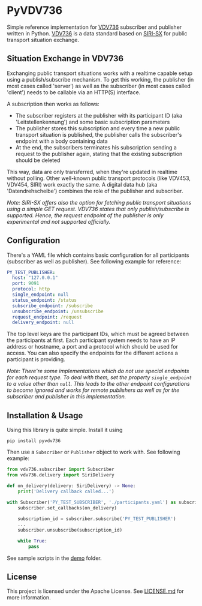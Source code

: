 # PyVDV736
Simple reference implementation for [VDV736](https://www.vdv.de/736-2-sds.pdfx?forced=true) subscriber and publisher written in Python. [VDV736](https://www.vdv.de/736-2-sds.pdfx?forced=true) is a data standard based on [SIRI-SX](https://github.com/SIRI-CEN/SIRI) for public transport situation exchange.

## Situation Exchange in VDV736
Exchanging public transport situations works with a realtime capable setup using a publish/subscribe mechanism. To get this working, the publisher (in most cases called 'server') as well as the subscriber (in most cases called 'client') needs to be callable via an HTTP(S) interface.

A subscription then works as follows:
- The subscriber registers at the publisher with its participant ID (aka 'Leitstellenkennung') and some basic subscription parameters
- The publisher stores this subscription and every time a new public transport situation is published, the publisher calls the subscriber's endpoint with a body containing data
- At the end, the subscribers terminates his subscription sending a request to the publisher again, stating that the existing subscription should be deleted

This way, data are only transferred, when they're updated in realtime without polling. Other well-known public transport protocols (like VDV453, VDV454, SIRI) work exactly the same. A digital data hub (aka 'Datendrehscheibe') combines the role of the publisher and subscriber.

_Note: SIRI-SX offers also the option for fetching public transport situations using a simple GET request. VDV736 states that only publish/subscribe is supported. Hence, the request endpoint of the publisher is only experimental and not supported officially._

## Configuration
There's a YAML file which contains basic configuration for all participants (subscriber as well as publisher). See following example for reference:

```yaml
PY_TEST_PUBLISHER:
  host: "127.0.0.1"
  port: 9091
  protocol: http
  single_endpoint: null
  status_endpoint: /status
  subscribe_endpoint: /subscribe
  unsubscribe_endpoint: /unsubscribe
  request_endpoint: /request
  delivery_endpoint: null
```

The top level keys are the participant IDs, which must be agreed between the participants at first. Each participant system needs to have an IP address or hostname, a port and a protocol which should be used for access. You can also specify the endpoints for the different actions a participant is providing.

_Note: There're some implementations which do not use special endpoints for each request type. To deal with them, set the property `single_endpoint` to a value other than `null`. This leads to the other endpoint configurations to become ignored and works for remote publishers as well as for the subscriber and publisher in this implementation._

## Installation & Usage
Using this library is quite simple. Install it using

`pip install pyvdv736`

Then use a `Subscriber` or `Publisher` object to work with. See following example:

```python
from vdv736.subscriber import Subscriber
from vdv736.delivery import SiriDelivery

def on_delivery(delivery: SiriDelivery) -> None:
    print('Delivery callback called...')

with Subscriber('PY_TEST_SUBSCRIBER', './participants.yaml') as subscriber:
    subscriber.set_callbacks(on_delivery)
    
    subscription_id = subscriber.subscribe('PY_TEST_PUBLISHER')
    ...
    subscriber.unsubscribe(subscription_id)

    while True:
        pass
```

See sample scripts in the [demo](/demo) folder.

## License
This project is licensed under the Apache License. See [LICENSE.md](LICENSE.md) for more information.